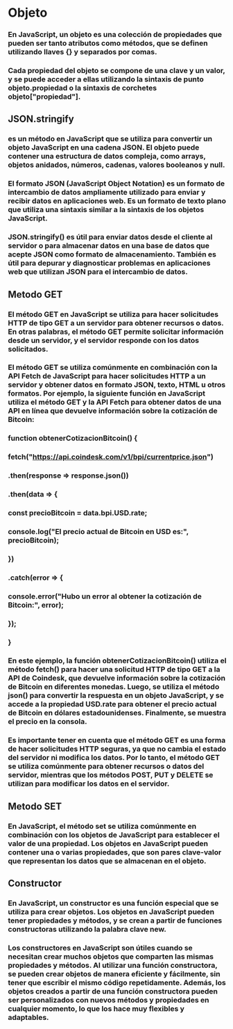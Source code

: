 # Objeto

### En JavaScript, un objeto es una colección de propiedades que pueden ser tanto atributos como métodos, que se definen utilizando llaves {} y separados por comas.

### Cada propiedad del objeto se compone de una clave y un valor, y se puede acceder a ellas utilizando la sintaxis de punto objeto.propiedad o la sintaxis de corchetes objeto["propiedad"].

## JSON.stringify

### es un método en JavaScript que se utiliza para convertir un objeto JavaScript en una cadena JSON. El objeto puede contener una estructura de datos compleja, como arrays, objetos anidados, números, cadenas, valores booleanos y null.

### El formato JSON (JavaScript Object Notation) es un formato de intercambio de datos ampliamente utilizado para enviar y recibir datos en aplicaciones web. Es un formato de texto plano que utiliza una sintaxis similar a la sintaxis de los objetos JavaScript.

### JSON.stringify() es útil para enviar datos desde el cliente al servidor o para almacenar datos en una base de datos que acepte JSON como formato de almacenamiento. También es útil para depurar y diagnosticar problemas en aplicaciones web que utilizan JSON para el intercambio de datos.

## Metodo GET

### El método GET en JavaScript se utiliza para hacer solicitudes HTTP de tipo GET a un servidor para obtener recursos o datos. En otras palabras, el método GET permite solicitar información desde un servidor, y el servidor responde con los datos solicitados.

### El método GET se utiliza comúnmente en combinación con la API Fetch de JavaScript para hacer solicitudes HTTP a un servidor y obtener datos en formato JSON, texto, HTML u otros formatos. Por ejemplo, la siguiente función en JavaScript utiliza el método GET y la API Fetch para obtener datos de una API en línea que devuelve información sobre la cotización de Bitcoin:


### function obtenerCotizacionBitcoin() {
###  fetch("https://api.coindesk.com/v1/bpi/currentprice.json")
###    .then(response => response.json())
###    .then(data => {
###      const precioBitcoin = data.bpi.USD.rate;
###      console.log("El precio actual de Bitcoin en USD es:", precioBitcoin);
###    })
###    .catch(error => {
###      console.error("Hubo un error al obtener la cotización de Bitcoin:", error);
###    });
### }

### En este ejemplo, la función obtenerCotizacionBitcoin() utiliza el método fetch() para hacer una solicitud HTTP de tipo GET a la API de Coindesk, que devuelve información sobre la cotización de Bitcoin en diferentes monedas. Luego, se utiliza el método json() para convertir la respuesta en un objeto JavaScript, y se accede a la propiedad USD.rate para obtener el precio actual de Bitcoin en dólares estadounidenses. Finalmente, se muestra el precio en la consola.

### Es importante tener en cuenta que el método GET es una forma de hacer solicitudes HTTP seguras, ya que no cambia el estado del servidor ni modifica los datos. Por lo tanto, el método GET se utiliza comúnmente para obtener recursos o datos del servidor, mientras que los métodos POST, PUT y DELETE se utilizan para modificar los datos en el servidor.

## Metodo SET

### En JavaScript, el método set se utiliza comúnmente en combinación con los objetos de JavaScript para establecer el valor de una propiedad. Los objetos en JavaScript pueden contener una o varias propiedades, que son pares clave-valor que representan los datos que se almacenan en el objeto.

## Constructor

### En JavaScript, un constructor es una función especial que se utiliza para crear objetos. Los objetos en JavaScript pueden tener propiedades y métodos, y se crean a partir de funciones constructoras utilizando la palabra clave new.

### Los constructores en JavaScript son útiles cuando se necesitan crear muchos objetos que comparten las mismas propiedades y métodos. Al utilizar una función constructora, se pueden crear objetos de manera eficiente y fácilmente, sin tener que escribir el mismo código repetidamente. Además, los objetos creados a partir de una función constructora pueden ser personalizados con nuevos métodos y propiedades en cualquier momento, lo que los hace muy flexibles y adaptables.